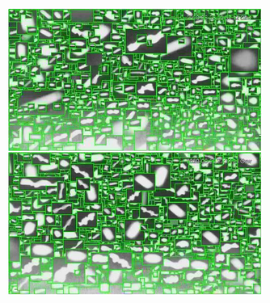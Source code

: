 ![20200625-222058-225103](in/20200625/20200625-222058-225103_0_.jpg)
![20200625-225108-232113](in/20200625/20200625-225108-232113_0_.jpg)
